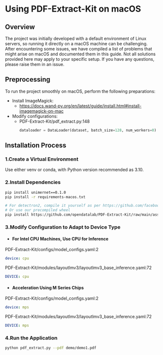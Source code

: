 # Using PDF-Extract-Kit on macOS

## Overview

The project was initially developed with a default environment of Linux servers, so running it directly on a macOS machine can be challenging.
After encountering some issues, we have compiled a list of problems that might arise on macOS and documented them in this guide. Not all solutions provided here may apply to your specific setup. If you have any questions, please raise them in an issue.


## Preprocessing

To run the project smoothly on macOS, perform the following preparations:
- Install ImageMagick:
  - https://docs.wand-py.org/en/latest/guide/install.html#install-imagemagick-on-mac
- Modify configurations:
  - PDF-Extract-Kit/pdf_extract.py:148 
    ```python
    dataloader = DataLoader(dataset, batch_size=128, num_workers=0)
    ```
    
## Installation Process

### 1.Create a Virtual Environment

Use either venv or conda, with Python version recommended as 3.10.

### 2.Install Dependencies

```bash
pip install unimernet==0.1.0
pip install -r requirements-macos.txt

# For detectron2, compile it yourself as per https://github.com/facebookresearch/detectron2/issues/5114
# Or use our precompiled wheel
pip install https://github.com/opendatalab/PDF-Extract-Kit/raw/main/assets/whl/detectron2-0.6-cp310-cp310-macosx_10_9_universal2.whl
```

### 3.Modify Configuration to Adapt to Device Type

- #### For Intel CPU Machines, Use CPU for Inference

PDF-Extract-Kit/configs/model_configs.yaml:2
```yaml
device: cpu
```
PDF-Extract-Kit/modules/layoutlmv3/layoutlmv3_base_inference.yaml:72
```yaml
DEVICE: cpu
```

- #### Acceleration Using M Series Chips

PDF-Extract-Kit/configs/model_configs.yaml:2
```yaml
device: mps
```
PDF-Extract-Kit/modules/layoutlmv3/layoutlmv3_base_inference.yaml:72
```yaml
DEVICE: mps
```

### 4.Run the Application

```bash
python pdf_extract.py --pdf demo/demo1.pdf
```
